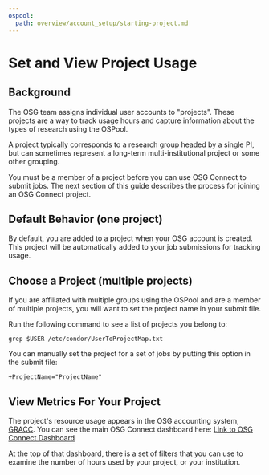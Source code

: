 ```yaml
---
ospool:
  path: overview/account_setup/starting-project.md
---
```


# Set and View Project Usage

## Background

The OSG team assigns individual user accounts to "projects". These projects 
are a way to track usage hours and capture information about the types of 
research using the OSPool. 

A project typically corresponds to a research group headed by a single PI, but can 
sometimes represent a long-term multi-institutional project or some other grouping. 

You must be a member of a project before you can use OSG Connect to submit jobs. 
The next section of this guide describes the process for joining an OSG Connect project. 

## Default Behavior (one project)

By default, you are added to a project when your OSG account is created. This 
project will be automatically added to your job submissions for tracking usage. 

## Choose a Project (multiple projects)

If you are affiliated with multiple groups using the OSPool and are a member of 
multiple projects, you will want to set the project name in your submit file. 

Run the following command to see a list of projects you belong to:

<pre class="term"><code>grep $USER /etc/condor/UserToProjectMap.txt</code></pre>

You can manually set the project for a set of jobs by putting this option in
the submit file:

<pre class="sub"><code>+ProjectName="ProjectName"</code></pre>

## View Metrics For Your Project

The project's resource usage appears in the OSG accounting system, [GRACC](https://gracc.opensciencegrid.org/d/000000033/osg-project-accounting?orgId=1). 
You can see the main OSG Connect dashboard here: [Link to OSG Connect Dashboard](https://gracc.opensciencegrid.org/d/000000099/osg-connect-summary-osgconnect-net-submit-hosts-only?orgId=1)

At the top of that dashboard, there is a set of filters that you can use to examine 
the number of hours used by your project, or your institution.
